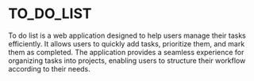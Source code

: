 # TO_DO_LIST
To do list is a web application designed to help users manage their tasks efficiently. It allows users to quickly add tasks, prioritize them, and mark them as completed. The application provides a seamless experience for organizing tasks into projects, enabling users to structure their workflow according to their needs.
